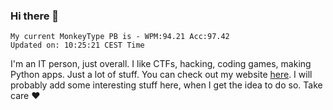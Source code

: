 ### Hi there 👋
<!-- PB START -->
```
My current MonkeyType PB is - WPM:94.21 Acc:97.42
Updated on: 10:25:21 CEST Time
```
<!-- PB END -->
I'm an IT person, just overall. I like CTFs, hacking, coding games, making Python apps. Just a lot of stuff.
You can check out my website [here](https://skill3472.github.io/).
I will probably add some interesting stuff here, when I get the idea to do so. Take care ❤️
